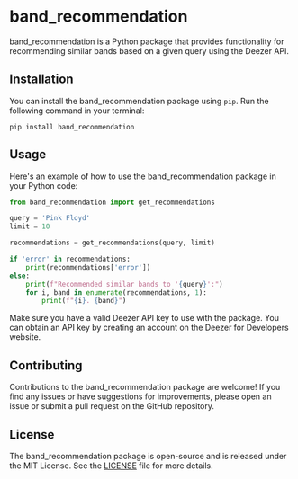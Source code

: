 
# band_recommendation

band_recommendation is a Python package that provides functionality for recommending similar bands based on a given query using the Deezer API.

## Installation

You can install the band_recommendation package using `pip`. Run the following command in your terminal:


`pip install band_recommendation `


## Usage

Here's an example of how to use the band_recommendation package in your Python code:

```python
from band_recommendation import get_recommendations

query = 'Pink Floyd'
limit = 10

recommendations = get_recommendations(query, limit)

if 'error' in recommendations:
    print(recommendations['error'])
else:
    print(f"Recommended similar bands to '{query}':")
    for i, band in enumerate(recommendations, 1):
        print(f"{i}. {band}")
```


Make sure you have a valid Deezer API key to use with the package. You can obtain an API key by creating an account on the Deezer for Developers website.

## Contributing

Contributions to the band_recommendation package are welcome! If you find any issues or have suggestions for improvements, please open an issue or submit a pull request on the GitHub repository.

## License

The band_recommendation package is open-source and is released under the MIT License. See the [LICENSE](https://github.com/your-username/band_recommendation/blob/main/LICENSE) file for more details.
